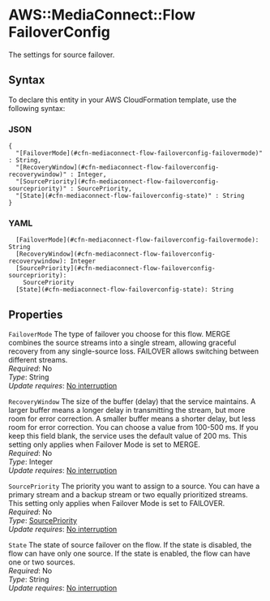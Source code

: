 # AWS::MediaConnect::Flow FailoverConfig<a name="aws-properties-mediaconnect-flow-failoverconfig"></a>

The settings for source failover\.

## Syntax<a name="aws-properties-mediaconnect-flow-failoverconfig-syntax"></a>

To declare this entity in your AWS CloudFormation template, use the following syntax:

### JSON<a name="aws-properties-mediaconnect-flow-failoverconfig-syntax.json"></a>

```
{
  "[FailoverMode](#cfn-mediaconnect-flow-failoverconfig-failovermode)" : String,
  "[RecoveryWindow](#cfn-mediaconnect-flow-failoverconfig-recoverywindow)" : Integer,
  "[SourcePriority](#cfn-mediaconnect-flow-failoverconfig-sourcepriority)" : SourcePriority,
  "[State](#cfn-mediaconnect-flow-failoverconfig-state)" : String
}
```

### YAML<a name="aws-properties-mediaconnect-flow-failoverconfig-syntax.yaml"></a>

```
  [FailoverMode](#cfn-mediaconnect-flow-failoverconfig-failovermode): String
  [RecoveryWindow](#cfn-mediaconnect-flow-failoverconfig-recoverywindow): Integer
  [SourcePriority](#cfn-mediaconnect-flow-failoverconfig-sourcepriority):
    SourcePriority
  [State](#cfn-mediaconnect-flow-failoverconfig-state): String
```

## Properties<a name="aws-properties-mediaconnect-flow-failoverconfig-properties"></a>

`FailoverMode` <a name="cfn-mediaconnect-flow-failoverconfig-failovermode"></a>
The type of failover you choose for this flow\. MERGE combines the source streams into a single stream, allowing graceful recovery from any single\-source loss\. FAILOVER allows switching between different streams\.  
_Required_: No  
_Type_: String  
_Update requires_: [No interruption](https://docs.aws.amazon.com/AWSCloudFormation/latest/UserGuide/using-cfn-updating-stacks-update-behaviors.html#update-no-interrupt)

`RecoveryWindow` <a name="cfn-mediaconnect-flow-failoverconfig-recoverywindow"></a>
The size of the buffer \(delay\) that the service maintains\. A larger buffer means a longer delay in transmitting the stream, but more room for error correction\. A smaller buffer means a shorter delay, but less room for error correction\. You can choose a value from 100\-500 ms\. If you keep this field blank, the service uses the default value of 200 ms\. This setting only applies when Failover Mode is set to MERGE\.  
_Required_: No  
_Type_: Integer  
_Update requires_: [No interruption](https://docs.aws.amazon.com/AWSCloudFormation/latest/UserGuide/using-cfn-updating-stacks-update-behaviors.html#update-no-interrupt)

`SourcePriority` <a name="cfn-mediaconnect-flow-failoverconfig-sourcepriority"></a>
The priority you want to assign to a source\. You can have a primary stream and a backup stream or two equally prioritized streams\. This setting only applies when Failover Mode is set to FAILOVER\.  
_Required_: No  
_Type_: [SourcePriority](aws-properties-mediaconnect-flow-sourcepriority.md)  
_Update requires_: [No interruption](https://docs.aws.amazon.com/AWSCloudFormation/latest/UserGuide/using-cfn-updating-stacks-update-behaviors.html#update-no-interrupt)

`State` <a name="cfn-mediaconnect-flow-failoverconfig-state"></a>
The state of source failover on the flow\. If the state is disabled, the flow can have only one source\. If the state is enabled, the flow can have one or two sources\.  
_Required_: No  
_Type_: String  
_Update requires_: [No interruption](https://docs.aws.amazon.com/AWSCloudFormation/latest/UserGuide/using-cfn-updating-stacks-update-behaviors.html#update-no-interrupt)
